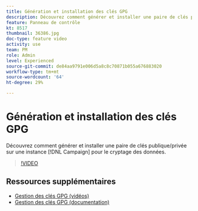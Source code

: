 ```yaml
---
title: Génération et installation des clés GPG
description: Découvrez comment générer et installer une paire de clés publique/privée sur une instance Campaign pour le cryptage des données.
feature: Panneau de contrôle
kt: 8517
thumbnail: 36386.jpg
doc-type: feature video
activity: use
team: PM
role: Admin
level: Experienced
source-git-commit: de84aa9791e006d5a8c8c70871b055a676883020
workflow-type: tm+mt
source-wordcount: '64'
ht-degree: 29%

---
```


# Génération et installation des clés GPG

Découvrez comment générer et installer une paire de clés publique/privée sur une instance [!DNL Campaign] pour le cryptage des données.

>[!VIDEO](https://video.tv.adobe.com/v/36386?quality=12)

## Ressources supplémentaires

* [Gestion des clés GPG (vidéos)](./gpg-key-management-overview.md)
* [Gestion des clés GPG (documentation)](https://experienceleague.adobe.com/docs/control-panel/using/instances-settings/gpg-keys-management.html?lang=fr)
